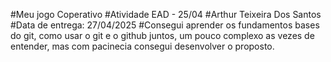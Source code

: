 #Meu jogo Coperativo
#Atividade EAD - 25/04
#Arthur Teixeira Dos Santos
#Data de entrega: 27/04/2025
#Consegui aprender os fundamentos bases do git, como usar o git e o github juntos, um pouco complexo as vezes de entender, mas com pacinecia consegui desenvolver o proposto.

